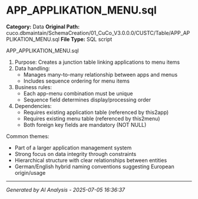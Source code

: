 # APP_APPLIKATION_MENU.sql

**Category:** Data
**Original Path:** cuco.dbmaintain/SchemaCreation/01_CuCo_V3.0.0.0/CUSTC/Table/APP_APPLIKATION_MENU.sql
**File Type:** SQL script

APP_APPLIKATION_MENU.sql
1. Purpose: Creates a junction table linking applications to menu items
2. Data handling:
   - Manages many-to-many relationship between apps and menus
   - Includes sequence ordering for menu items
3. Business rules:
   - Each app-menu combination must be unique
   - Sequence field determines display/processing order
4. Dependencies:
   - Requires existing application table (referenced by this2app)
   - Requires existing menu table (referenced by this2menu)
   - Both foreign key fields are mandatory (NOT NULL)

Common themes:
- Part of a larger application management system
- Strong focus on data integrity through constraints
- Hierarchical structure with clear relationships between entities
- German/English hybrid naming conventions suggesting European origin/usage

---
*Generated by AI Analysis - 2025-07-05 16:36:37*
